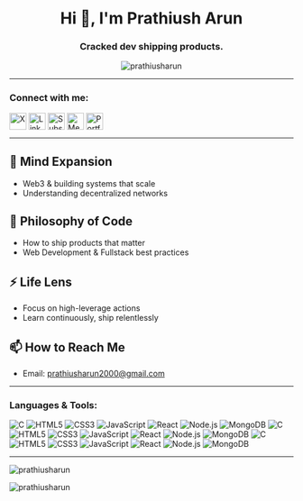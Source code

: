 <h1 align="center">
  Hi 👋, I'm Prathiush Arun
</h1>
<h3 align="center">Cracked dev shipping products.</h3>

<p align="center"> 
  <img src="https://komarev.com/ghpvc/?username=prathiusharun&label=Profile%20views&color=0e75b6&style=flat" alt="prathiusharun" />
</p>

---

<h3 align="left">Connect with me:</h3>
<p align="left">
  <a href="https://x.com/prathiusharun_" target="_blank"><img align="center" src="https://cdn.jsdelivr.net/npm/simple-icons@v10/icons/x.svg" alt="X" height="30" width="30" /></a>
  <a href="https://www.linkedin.com/in/prathiusharun/" target="_blank"><img align="center" src="https://cdn.jsdelivr.net/npm/simple-icons@v10/icons/linkedin.svg" alt="LinkedIn" height="30" width="30" /></a>
  <a href="https://substack.com/@prathiusharun" target="_blank"><img align="center" src="https://cdn.jsdelivr.net/npm/simple-icons@v10/icons/substack.svg" alt="Substack" height="30" width="30" /></a>
  <a href="https://medium.com/@prathiusharun" target="_blank"><img align="center" src="https://cdn.jsdelivr.net/npm/simple-icons@v10/icons/medium.svg" alt="Medium" height="30" width="30" /></a>
  <a href="https://portfolio-shadows5-projects.vercel.app/#projects" target="_blank"><img align="center" src="https://cdn.jsdelivr.net/npm/simple-icons@v10/icons/googlechrome.svg" alt="Portfolio" height="30" width="30" /></a>
</p>

---

## 🌱 Mind Expansion
- Web3 & building systems that scale  
- Understanding decentralized networks  

## 💬 Philosophy of Code
- How to ship products that matter  
- Web Development & Fullstack best practices  

## ⚡ Life Lens
- Focus on high-leverage actions  
- Learn continuously, ship relentlessly  

## 📫 How to Reach Me
- Email: [prathiusharun2000@gmail.com](mailto:prathiusharun2000@gmail.com)

---

<h3 align="left">Languages & Tools:</h3>
<p>
  <!-- Synchronized neon pulse badges: staggered gradient shades -->
  <!-- C -->
  <img src="https://img.shields.io/badge/C-%23ff00ff?style=for-the-badge&logo=c&logoColor=white" alt="C"/>
  <!-- HTML5 -->
  <img src="https://img.shields.io/badge/HTML5-%23ff3399?style=for-the-badge&logo=html5&logoColor=white" alt="HTML5"/>
  <!-- CSS3 -->
  <img src="https://img.shields.io/badge/CSS3-%2300ccff?style=for-the-badge&logo=css3&logoColor=white" alt="CSS3"/>
  <!-- JavaScript -->
  <img src="https://img.shields.io/badge/JavaScript-%23ffff33?style=for-the-badge&logo=javascript&logoColor=black" alt="JavaScript"/>
  <!-- React -->
  <img src="https://img.shields.io/badge/React-%23cc33ff?style=for-the-badge&logo=react&logoColor=%2361DAFB" alt="React"/>
  <!-- Node.js -->
  <img src="https://img.shields.io/badge/Node.js-%2300ff33?style=for-the-badge&logo=node.js&logoColor=white" alt="Node.js"/>
  <!-- MongoDB -->
  <img src="https://img.shields.io/badge/MongoDB-%23ff9966?style=for-the-badge&logo=mongodb&logoColor=white" alt="MongoDB"/>
  <!-- Glow duplicates slightly offset for synchronized pulse -->
  <img src="https://img.shields.io/badge/C-%23ff33ff?style=for-the-badge&logo=c&logoColor=white" alt="C"/>
  <img src="https://img.shields.io/badge/HTML5-%23ff66aa?style=for-the-badge&logo=html5&logoColor=white" alt="HTML5"/>
  <img src="https://img.shields.io/badge/CSS3-%2300aaff?style=for-the-badge&logo=css3&logoColor=white" alt="CSS3"/>
  <img src="https://img.shields.io/badge/JavaScript-%23ffff66?style=for-the-badge&logo=javascript&logoColor=black" alt="JavaScript"/>
  <img src="https://img.shields.io/badge/React-%23bb33ff?style=for-the-badge&logo=react&logoColor=%2361DAFB" alt="React"/>
  <img src="https://img.shields.io/badge/Node.js-%2300cc66?style=for-the-badge&logo=node.js&logoColor=white" alt="Node.js"/>
  <img src="https://img.shields.io/badge/MongoDB-%23ffaa66?style=for-the-badge&logo=mongodb&logoColor=white" alt="MongoDB"/>
  <img src="https://img.shields.io/badge/C-%23ff66ff?style=for-the-badge&logo=c&logoColor=white" alt="C"/>
  <img src="https://img.shields.io/badge/HTML5-%23ff00aa?style=for-the-badge&logo=html5&logoColor=white" alt="HTML5"/>
  <img src="https://img.shields.io/badge/CSS3-%2300ffff?style=for-the-badge&logo=css3&logoColor=white" alt="CSS3"/>
  <img src="https://img.shields.io/badge/JavaScript-%23ffff99?style=for-the-badge&logo=javascript&logoColor=black" alt="JavaScript"/>
  <img src="https://img.shields.io/badge/React-%23dd33ff?style=for-the-badge&logo=react&logoColor=%2361DAFB" alt="React"/>
  <img src="https://img.shields.io/badge/Node.js-%2300ff99?style=for-the-badge&logo=node.js&logoColor=white" alt="Node.js"/>
  <img src="https://img.shields.io/badge/MongoDB-%23ffcc66?style=for-the-badge&logo=mongodb&logoColor=white" alt="MongoDB"/>
</p>

---

<p><img align="center" src="https://github-readme-stats.vercel.app/api/top-langs?username=prathiusharun&show_icons=true&locale=en&layout=compact&theme=radical" alt="prathiusharun" /></p>

<p><img align="center" src="https://github-readme-streak-stats.herokuapp.com/?user=prathiusharun&theme=radical" alt="prathiusharun" /></p>
